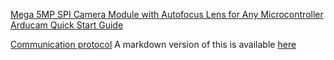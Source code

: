 [Mega 5MP SPI Camera Module with Autofocus Lens for Any Microcontroller](https://www.arducam.com/presale-mega-5mp-color-rolling-shutter-camera-module-with-autofocus-lens-for-any-microcontroller.html)
[Arducam Quick Start Guide](https://docs.arducam.com/Arduino-SPI-camera/MEGA-SPI/MEGA-Quick-Start-Guide/)

[Communication protocol](https://www.arducam.com/docs/arducam-mega/arducam-mega-getting-started/packs/HostCommunicationProtocol.html)
  A markdown version of this is available [here](./communication-protocol.md)
